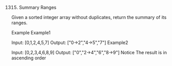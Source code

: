 1315. Summary Ranges

Given a sorted integer array without duplicates, return the summary of its ranges.

Example
Example1

Input: [0,1,2,4,5,7]
Output: ["0->2","4->5","7"]
Example2

Input: [0,2,3,4,6,8,9]
Output: ["0","2->4","6","8->9"]
Notice
The result is in ascending order

